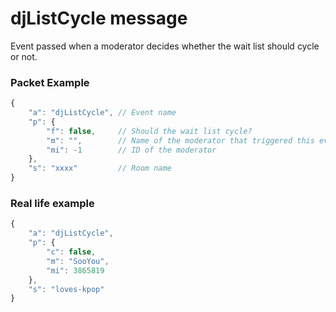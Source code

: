 # djListCycle message

Event passed when a moderator decides whether the wait list should cycle or not.


### Packet Example

```js
{
    "a": "djListCycle", // Event name
    "p": {
        "f": false,	    // Should the wait list cycle?
        "m": "",		// Name of the moderator that triggered this event
        "mi": -1        // ID of the moderator
    },
    "s": "xxxx"         // Room name
}
```
### Real life example
```js
{
    "a": "djListCycle",
    "p": {
        "c": false,
        "m": "SooYou",
        "mi": 3865819
    },
    "s": "loves-kpop"
}
```